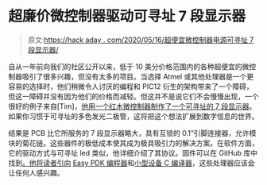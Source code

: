 # 超廉价微控制器驱动可寻址 7 段显示器

> 原文:[https://hack aday . com/2020/05/16/超便宜微控制器电源可寻址 7 段显示器/](https://hackaday.com/2020/05/16/ultra-cheap-microcontroller-powers-addressable-7-segment-display/)

自从一年前向我们的社区公开以来，低于 10 美分价格范围内的各种超便宜的微控制器吸引了很多兴趣，但没有太多的项目。当选择 Atmel 或其他处理器是一个更容易的选择时，他们稍微令人讨厌的编程和 PIC12 衍生的架构带来了一个障碍，但这一障碍并没有因为他们的价格而减轻。但这并不是说它们不会慢慢出现，一个很好的例子来自[Tim]，[他用一个红木微控制器制作了一个可寻址的 7 段显示器](https://cpldcpu.wordpress.com/2020/04/05/addressable-7-segment-display/)。如果你习惯于可寻址的多色发光二极管，这将把这个想法扩展到数字信息的世界。

结果是 PCB 比它所服务的 7 段显示器略大，具有互锁的 0.1”引脚连接器，允许模块的菊花链。这些器件的极低成本使其成为极具吸引力的解决方案。在软件方面，它的驱动方式与可寻址 led 类似，他详细介绍了其协议。固件可以在 GitHub 库中找到[。他将读者引向](https://github.com/cpldcpu/SimPad/tree/master/Toolchain/examples/chainable_display) [Easy PDK 编程器](https://free-pdk.github.io/)和[小型设备 C 编译器](http://sdcc.sourceforge.net/)，这些处理器应该会让任何人感兴趣。